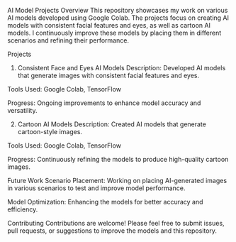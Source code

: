 AI Model Projects
Overview
This repository showcases my work on various AI models developed using Google Colab. The projects focus on creating AI models with consistent facial features and eyes, as well as cartoon AI models. I continuously improve these models by placing them in different scenarios and refining their performance.

Projects
1. Consistent Face and Eyes AI Models
Description: Developed AI models that generate images with consistent facial features and eyes.

Tools Used: Google Colab, TensorFlow

Progress: Ongoing improvements to enhance model accuracy and versatility.



2. Cartoon AI Models
Description: Created AI models that generate cartoon-style images.

Tools Used: Google Colab, TensorFlow

Progress: Continuously refining the models to produce high-quality cartoon images.



Future Work
Scenario Placement: Working on placing AI-generated images in various scenarios to test and improve model performance.

Model Optimization: Enhancing the models for better accuracy and efficiency.

Contributing
Contributions are welcome! Please feel free to submit issues, pull requests, or suggestions to improve the models and this repository.
